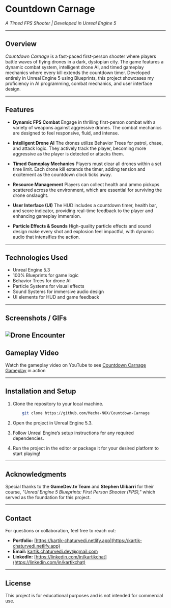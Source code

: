 # **Countdown Carnage**

*A Timed FPS Shooter | Developed in Unreal Engine 5*

---

## **Overview**

*Countdown Carnage* is a fast-paced first-person shooter where players battle waves of flying drones in a dark, dystopian city. The game features a dynamic combat system, intelligent drone AI, and timed gameplay mechanics where every kill extends the countdown timer. Developed entirely in Unreal Engine 5 using Blueprints, this project showcases my proficiency in AI programming, combat mechanics, and user interface design.

---

## **Features**

- **Dynamic FPS Combat**
Engage in thrilling first-person combat with a variety of weapons against aggressive drones. The combat mechanics are designed to feel responsive, fluid, and intense.

- **Intelligent Drone AI**
The drones utilize Behavior Trees for patrol, chase, and attack logic. They actively track the player, becoming more aggressive as the player is detected or attacks them.

- **Timed Gameplay Mechanics**
Players must clear all drones within a set time limit. Each drone kill extends the timer, adding tension and excitement as the countdown clock ticks away.

- **Resource Management**
Players can collect health and ammo pickups scattered across the environment, which are essential for surviving the drone onslaught.

- **User Interface (UI)**
The HUD includes a countdown timer, health bar, and score indicator, providing real-time feedback to the player and enhancing gameplay immersion.

- **Particle Effects & Sounds**
High-quality particle effects and sound design make every shot and explosion feel impactful, with dynamic audio that intensifies the action.

---

## **Technologies Used**

- Unreal Engine 5.3
- 100% Blueprints for game logic  
- Behavior Trees for drone AI  
- Particle Systems for visual effects  
- Sound Systems for immersive audio design  
- UI elements for HUD and game feedback

---

## **Screenshots / GIFs**

![Drone Encounter](https://github.com/Mecha-NOX/Countdown-Carnage/blob/b78451a59a67d9caf7e22beff407e0be5d344b78/GIFs/Countdown-Carnage_First.gif)
---

## **Gameplay Video**  

Watch the gameplay video on YouTube to see [Countdown Carnage Gameplay](https://youtu.be/ouyf6i2yRZs) in action

---

## **Installation and Setup**

1. Clone the repository to your local machine.  

    ```bash
        git clone https://github.com/Mecha-NOX/Countdown-Carnage
    ```

2. Open the project in Unreal Engine 5.3.  
3. Follow Unreal Engine’s setup instructions for any required dependencies.  
4. Run the project in the editor or package it for your desired platform to start playing!

---

## **Acknowledgments**

Special thanks to the **GameDev.tv Team** and **Stephen Ulibarri** for their course, *"Unreal Engine 5 Blueprints: First Person Shooter (FPS),"* which served as the foundation for this project.

---

## **Contact**

For questions or collaboration, feel free to reach out:

- **Portfolio:** [https://kartik-chaturvedi.netlify.app](https://kartik-chaturvedi.netlify.app)  
- **Email:** <kartik.chaturvedi.dev@gmail.com>  
- **LinkedIn:** [https://linkedin.com/in/kartikchat](https://linkedin.com/in/kartikchat)

---

## **License**

This project is for educational purposes and is not intended for commercial use.
